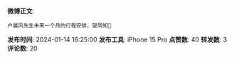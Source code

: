 **微博正文**: 
```
户晨风先生未来一个月的行程安排，望周知🙏
```
**发布时间**: 2024-01-14 16:25:00
**发布工具**: iPhone 15 Pro
**点赞数**: 40
**转发数**: 3
**评论数**: 20
